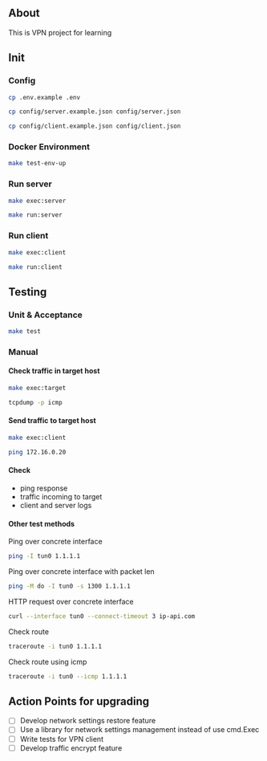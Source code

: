 ## About

This is VPN project for learning

## Init

### Config

```bash
cp .env.example .env 
```

```bash 
cp config/server.example.json config/server.json
```

```bash 
cp config/client.example.json config/client.json
```

### Docker Environment

```bash
make test-env-up
```

### Run server

```bash 
make exec:server
```

```bash 
make run:server
```

### Run client

```bash 
make exec:client
```

```bash 
make run:client
```

## Testing

### Unit & Acceptance

```bash
make test
```

### Manual

#### Check traffic in target host

```bash
make exec:target

tcpdump -p icmp
```

#### Send traffic to target host

```bash
make exec:client

ping 172.16.0.20
```

#### Check

- ping response
- traffic incoming to target
- client and server logs

#### Other test methods

Ping over concrete interface

```bash
ping -I tun0 1.1.1.1
```

Ping over concrete interface with packet len

```bash
ping -M do -I tun0 -s 1300 1.1.1.1
```

HTTP request over concrete interface

```bash
curl --interface tun0 --connect-timeout 3 ip-api.com
```

Check route

```bash
traceroute -i tun0 1.1.1.1
```

Check route using icmp

```bash
traceroute -i tun0 --icmp 1.1.1.1
```

## Action Points for upgrading

- [ ] Develop network settings restore feature
- [ ] Use a library for network settings management instead of use cmd.Exec
- [ ] Write tests for VPN client
- [ ] Develop traffic encrypt feature
